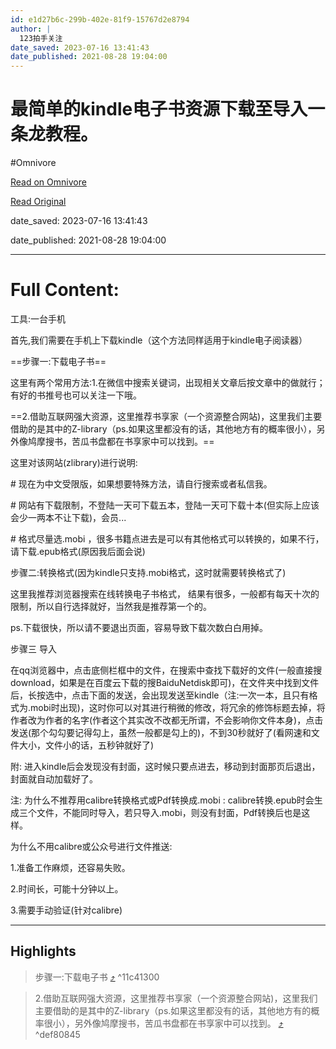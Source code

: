 ```yaml
---
id: e1d27b6c-299b-402e-81f9-15767d2e8794
author: |
  123拍手​关注
date_saved: 2023-07-16 13:41:43
date_published: 2021-08-28 19:04:00
---
```


# 最简单的kindle电子书资源下载至导入一条龙教程。
#Omnivore

[Read on Omnivore](https://omnivore.app/me/kindle-1895fcb41e8)

[Read Original](https://zhuanlan.zhihu.com/p/404604346)

date_saved: 2023-07-16 13:41:43

date_published: 2021-08-28 19:04:00

--- 

# Full Content: 

工具:一台手机

 首先,我们需要在手机上下载kindle（这个方法同样适用于kindle电子阅读器）

==步骤一:下载电子书==

这里有两个常用方法:1.在微信中搜索关键词，出现相关文章后按文章中的做就行；有好的书推号也可以关注一下哦。

==2.借助互联网强大资源，这里推荐书享家（一个资源整合网站)，这里我们主要借助的是其中的Z-library（ps.如果这里都没有的话，其他地方有的概率很小），另外像鸠摩搜书，苦瓜书盘都在书享家中可以找到。==

 这里对该网站(zlibrary)进行说明:

 \# 现在为中文受限版，如果想要特殊方法，请自行搜索或者私信我。

 \# 网站有下载限制，不登陆一天可下载五本，登陆一天可下载十本(但实际上应该会少一两本不让下载)，会员...

 \# 格式尽量选.mobi ，很多书籍点进去是可以有其他格式可以转换的，如果不行，请下载.epub格式(原因我后面会说)

 步骤二:转换格式(因为kindle只支持.mobi格式，这时就需要转换格式了)

 这里我推荐浏览器搜索在线转换电子书格式， 结果有很多，一般都有每天十次的限制，所以自行选择就好，当然我是推荐第一个的。

ps.下载很快，所以请不要退出页面，容易导致下载次数白白用掉。

 步骤三 导入 

 在qq浏览器中，点击底侧栏框中的文件，在搜索中查找下载好的文件(一般直接搜download，如果是在百度云下载的搜BaiduNetdisk即可)，在文件夹中找到文件后，长按选中，点击下面的发送，会出现发送至kindle（注:一次一本，且只有格式为.mobi时出现)，这时你可以对其进行稍微的修改，将冗余的修饰标题去掉，将作者改为作者的名字(作者这个其实改不改都无所谓，不会影响你文件本身)，点击发送(那个勾勾要记得勾上，虽然一般都是勾上的)，不到30秒就好了(看网速和文件大小，文件小的话，五秒钟就好了)

 附: 进入kindle后会发现没有封面，这时候只要点进去，移动到封面那页后退出，封面就自动加载好了。

 注: 为什么不推荐用calibre转换格式或Pdf转换成.mobi : calibre转换.epub时会生成三个文件，不能同时导入，若只导入.mobi，则没有封面，Pdf转换后也是这样。

 为什么不用calibre或公众号进行文件推送:

1.准备工作麻烦，还容易失败。

2.时间长，可能十分钟以上。

3.需要手动验证(针对calibre)

---

## Highlights

> 步骤一:下载电子书 [⤴️](https://omnivore.app/me/kindle-1895fcb41e8#11c41300-120d-4e59-9822-0247041c78ed)  ^11c41300

> 2.借助互联网强大资源，这里推荐书享家（一个资源整合网站)，这里我们主要借助的是其中的Z-library（ps.如果这里都没有的话，其他地方有的概率很小），另外像鸠摩搜书，苦瓜书盘都在书享家中可以找到。 [⤴️](https://omnivore.app/me/kindle-1895fcb41e8#def80845-9d54-42a4-8f60-5f9a3690fbb8)  ^def80845


